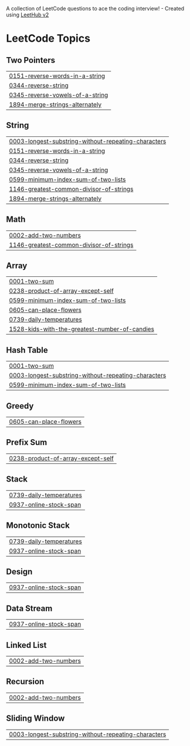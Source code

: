 A collection of LeetCode questions to ace the coding interview! - Created using [LeetHub v2](https://github.com/arunbhardwaj/LeetHub-2.0)
<!---LeetCode Topics Start-->
# LeetCode Topics
## Two Pointers
|  |
| ------- |
| [0151-reverse-words-in-a-string](https://github.com/maya-11/Leetcode/tree/master/0151-reverse-words-in-a-string) |
| [0344-reverse-string](https://github.com/maya-11/Leetcode/tree/master/0344-reverse-string) |
| [0345-reverse-vowels-of-a-string](https://github.com/maya-11/Leetcode/tree/master/0345-reverse-vowels-of-a-string) |
| [1894-merge-strings-alternately](https://github.com/maya-11/Leetcode/tree/master/1894-merge-strings-alternately) |
## String
|  |
| ------- |
| [0003-longest-substring-without-repeating-characters](https://github.com/maya-11/Leetcode/tree/master/0003-longest-substring-without-repeating-characters) |
| [0151-reverse-words-in-a-string](https://github.com/maya-11/Leetcode/tree/master/0151-reverse-words-in-a-string) |
| [0344-reverse-string](https://github.com/maya-11/Leetcode/tree/master/0344-reverse-string) |
| [0345-reverse-vowels-of-a-string](https://github.com/maya-11/Leetcode/tree/master/0345-reverse-vowels-of-a-string) |
| [0599-minimum-index-sum-of-two-lists](https://github.com/maya-11/Leetcode/tree/master/0599-minimum-index-sum-of-two-lists) |
| [1146-greatest-common-divisor-of-strings](https://github.com/maya-11/Leetcode/tree/master/1146-greatest-common-divisor-of-strings) |
| [1894-merge-strings-alternately](https://github.com/maya-11/Leetcode/tree/master/1894-merge-strings-alternately) |
## Math
|  |
| ------- |
| [0002-add-two-numbers](https://github.com/maya-11/Leetcode/tree/master/0002-add-two-numbers) |
| [1146-greatest-common-divisor-of-strings](https://github.com/maya-11/Leetcode/tree/master/1146-greatest-common-divisor-of-strings) |
## Array
|  |
| ------- |
| [0001-two-sum](https://github.com/maya-11/Leetcode/tree/master/0001-two-sum) |
| [0238-product-of-array-except-self](https://github.com/maya-11/Leetcode/tree/master/0238-product-of-array-except-self) |
| [0599-minimum-index-sum-of-two-lists](https://github.com/maya-11/Leetcode/tree/master/0599-minimum-index-sum-of-two-lists) |
| [0605-can-place-flowers](https://github.com/maya-11/Leetcode/tree/master/0605-can-place-flowers) |
| [0739-daily-temperatures](https://github.com/maya-11/Leetcode/tree/master/0739-daily-temperatures) |
| [1528-kids-with-the-greatest-number-of-candies](https://github.com/maya-11/Leetcode/tree/master/1528-kids-with-the-greatest-number-of-candies) |
## Hash Table
|  |
| ------- |
| [0001-two-sum](https://github.com/maya-11/Leetcode/tree/master/0001-two-sum) |
| [0003-longest-substring-without-repeating-characters](https://github.com/maya-11/Leetcode/tree/master/0003-longest-substring-without-repeating-characters) |
| [0599-minimum-index-sum-of-two-lists](https://github.com/maya-11/Leetcode/tree/master/0599-minimum-index-sum-of-two-lists) |
## Greedy
|  |
| ------- |
| [0605-can-place-flowers](https://github.com/maya-11/Leetcode/tree/master/0605-can-place-flowers) |
## Prefix Sum
|  |
| ------- |
| [0238-product-of-array-except-self](https://github.com/maya-11/Leetcode/tree/master/0238-product-of-array-except-self) |
## Stack
|  |
| ------- |
| [0739-daily-temperatures](https://github.com/maya-11/Leetcode/tree/master/0739-daily-temperatures) |
| [0937-online-stock-span](https://github.com/maya-11/Leetcode/tree/master/0937-online-stock-span) |
## Monotonic Stack
|  |
| ------- |
| [0739-daily-temperatures](https://github.com/maya-11/Leetcode/tree/master/0739-daily-temperatures) |
| [0937-online-stock-span](https://github.com/maya-11/Leetcode/tree/master/0937-online-stock-span) |
## Design
|  |
| ------- |
| [0937-online-stock-span](https://github.com/maya-11/Leetcode/tree/master/0937-online-stock-span) |
## Data Stream
|  |
| ------- |
| [0937-online-stock-span](https://github.com/maya-11/Leetcode/tree/master/0937-online-stock-span) |
## Linked List
|  |
| ------- |
| [0002-add-two-numbers](https://github.com/maya-11/Leetcode/tree/master/0002-add-two-numbers) |
## Recursion
|  |
| ------- |
| [0002-add-two-numbers](https://github.com/maya-11/Leetcode/tree/master/0002-add-two-numbers) |
## Sliding Window
|  |
| ------- |
| [0003-longest-substring-without-repeating-characters](https://github.com/maya-11/Leetcode/tree/master/0003-longest-substring-without-repeating-characters) |
<!---LeetCode Topics End-->